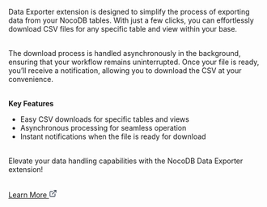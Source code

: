 Data Exporter extension is designed to simplify the process of exporting data from your NocoDB tables. With just a few clicks, you can effortlessly download CSV files for any specific table and view within your base.
</br> </br>

The download process is handled asynchronously in the background, ensuring that your workflow remains uninterrupted. Once your file is ready, you’ll receive a notification, allowing you to download the CSV at your convenience.
</br> </br>

**Key Features**

- Easy CSV downloads for specific tables and views
- Asynchronous processing for seamless operation
- Instant notifications when the file is ready for download
  </br> </br>

Elevate your data handling capabilities with the NocoDB Data Exporter extension!
</br></br>

<!-- Todo: Add docs link -->
<a href="" target="_blank" rel="noopener noreferrer" class="!no-underline">
    <div class="inline-flex items-center gap-2 h-8 px-2 rounded-lg !text-gray-700 font-semibold hover:bg-gray-100 hover:text-gray-800">
    Learn More 
        <svg xmlns="http://www.w3.org/2000/svg" width="16" height="16" viewBox="0 0 16 16" fill="none">
            <path d="M12 8.66667V12.6667C12 13.0203 11.8595 13.3594 11.6095 13.6095C11.3594 13.8595 11.0203 14 10.6667 14H3.33333C2.97971 14 2.64057 13.8595 2.39052 13.6095C2.14048 13.3594 2 13.0203 2 12.6667V5.33333C2 4.97971 2.14048 4.64057 2.39052 4.39052C2.64057 4.14048 2.97971 4 3.33333 4H7.33333" stroke="#374151" stroke-width="1.33333" stroke-linecap="round" stroke-linejoin="round"/>
            <path d="M10 2H14V6" stroke="#374151" stroke-width="1.33333" stroke-linecap="round" stroke-linejoin="round"/>
            <path d="M6.66669 9.33333L14 2" stroke="#374151" stroke-width="1.33333" stroke-linecap="round" stroke-linejoin="round"/>
        </svg>
    </div>
</a>

